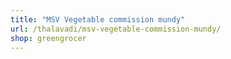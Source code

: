 ```yaml
---
title: "MSV Vegetable commission mundy"
url: /thalavadi/msv-vegetable-commission-mundy/
shop: greengrocer
---
```

